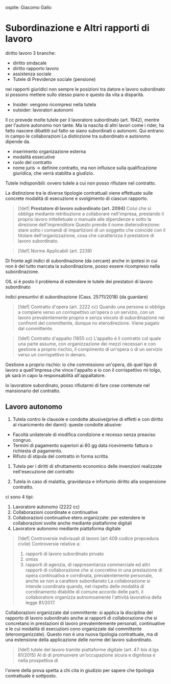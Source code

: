 ospite: Giacomo Gallo
# Subordinazione e Altri rapporti di lavoro
diritto lavoro 3 branche:
- diritto sindacale
- diritto rapporto lavoro
- assistenza sociale
- Tutele di Previdenze sociale (pensione)

nei rapporti giuridici non sempre le posizioni tra datore e lavoro subordinato si possono mettere sullo stesso piano e questo da vita a disparità.
- Insider: vengono ricompresi nella tutela 
- outsider: lavoratori autonomi

Il cc prevede molte tutele per il lavoratore subordinato (art. 1942), mentre per l'autore autonomo non tante.
Ma la nascita di altri lavori come i rider, ha fatto nascere dibattiti sul fatto se siano subordinati o autonomi.
Qui entrano in campo le collaborazioni
La distinzione tra subordinato e autonomo dipende da.
- inserimento organizazione esterna
- modalità essecutive
- ruolo del contratto
- nome juris -> definire contratto, ma non influisce sulla qualificazione giuridica, che verrà stabilita a giudizio.

Tutele indisponibili: ovvero tutele a cui non posso rifiutare nel contratto.

La distinzione tra le diverse tipologie contrattuali viene effettuate sulle concrete modalità di esecuzione e svolgimento di ciascun rapporto.

>[!def] **Prestatore di lavoro subordinato (art. 2094)**
> Colui che si obbliga mediante retribuzione a collaborare nell'impresa, prestando il proprio lavoro inttelletuale o manuale alle dipendenze e sotto la direzione dell'imprenditore Questo prende il nome dieterodirezione: stare sotto i comandi di impartizioni di un soggetto che coincide con il titolare dell'organizzazione, cosa che caratterizza il prestatore di lavoro subordinato.

>[!def] Norme Applicabili (art. 2239)
>

Di fronte agli indici di subordinazione (da cercare) anche in ipotesi in cui non è del tutto marcata la subordinazione, posso essere ricompreso nella subordinazione.

OIL si è posto il problema di estendere le tutele dei prestatori di lavoro subordinato 

indici presuntivi di subordinazione (Cass. 25711/2018) (da guardare)

>[!def] Contratto d'opera (art. 2222 cc)
>Quando una persona si obbliga a compiere verso un corrispettivo un'opera o un servizio, con un lavoro prevalentemente proprio e senza vincolo di subordinazione nei confronti del committente, dunque no eterodirezione.
>Viene pagato dal committente.

>[!def] Contratto d'appalto (1655 cc)
>L'appalto è il contratto col quale una parte assume, con organizzazione dei mezzi necessari e con gestione a proprio rischio, il compimento di un'opera o di un servizio verso un corrispettivo in denaro.

Gestione a proprio rischio: io che commissiono un'opera, dò quel tipo di lavoro a quell'impresa che vince l'appalto e io con il corrispettivo mi tolgo, pk sarà in capo la responsabilità all'appaltatore.

Io lavoratore subordinato, posso rifiutarmi di fare cose contenute nel mansionario del contratto.

## Lavoro autonomo
1. Tutela contro le clausole e condotte abusive(prive di effetti e con diritto al risaricmento dei danni):
queste condotte abusive:
- Facoltà unilaterale di modifica condizione e recesso senza preaviso congruo.
- Termini di pagamento superiori ai 60 gg data ricevimento fattura o richiesta di pagamento.
- Rifiuto di stipula del contratto in forma scritta.

1. Tutela per i diritti di sfruttamento economico delle invenzioni realizzate nell'esecuzione del contratto

2. Tutela in caso di malattia, gravidanza e infortunio diritto alla sospensione contratto.

ci sono 4 tipi:
1. Lavoratore autonomo (2222 cc)
2. Collaborazioni coordinate e continuative
3. Collaborazioni continuative etero.organizzate: per estendere le collaborazioni svolte anche mediante piattaforme digitali
4. Lavoratore autonomo mediante piattaforma digitale

>[!def] Controversie indivisuali di lavoro (art 409 codice propcedura civile)
>Controversie relative a:
>1. rapporti di lavoro subordinato privato
>2. omiss
>3. rapporti di agenzia, di rappresentanza commerciale ed altri rapporti di collaborazione che si concretino in una prestazione di opera continuativa e corrdinata, prevalentemente personale, anche se non a carattere subordianato 
>   La collaborazione si intende coordinata quando, nel rispetto delle modalità di corrdinamento dtabilite di comune accordo delle parti, il collaboratore organizza autnomoamente l'attività lavorativa della legge 81/2017.

Collaborazioni organizzate dal committente: si applica la disciplina del rapporto di lavoro subordinato anche ai rapporti di collaborazione che si concretano in prestazioni di lavoro prevalemtemente personali, continuative e le cui modalità di esecuzioni cono organizzate dal committente (eteroorganizzate).
Questo non è una nuova tipologia contrattuale, ma di una estensione della applicazione delle norme del lavoro subordinato. 

>[!def] tutele del lavoro tramite piattaforme digitale (art. 47-bis d.lgs 81/2015)
>Al di di promuovere un'occupazione sicura e dignitosa e nella prospettiva di 

l'onere della prova spetta a chi cita in giudizio per sapere che tipologia contrattuale è sottposto.